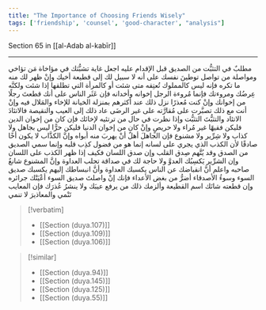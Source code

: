 ```yaml
---
title: "The Importance of Choosing Friends Wisely"
tags: ['friendship', 'counsel', 'good-character', "analysis"]
---
```


 Section 65 in [[al-Adab al-kabīr]]

---
مطلبٌ في التثبُّت من الصديق قبل الإقدام عليه اجعل غاية تشبُّثك في مؤاخاة مَن تؤاخي ومواصلة من تواصل توطينَ نفسك على أنه لا سبيل لك إلى قطيعة أخيك وإنْ ظهر لك منه ما تكره فإنه ليس كالمملوك تُعتِقه متى شئت أو كالمرأة التي تطلقها إذا شئت ولكنَّه عِرضُك ومروءتك فإنما مُروءة الرجل إخوانه وأخدانه فإن عَثَر الناس على أنك قطعتَ رجلًا من إخوانك وإنْ كنت مُعذرًا نزل ذلك عند أكثرهم بمنزلة الخيانة للإخاء والمَلال فيه وإنْ أنت مع ذلك تصبَّرت على مُقارَّته على غير الرضَى عاد ذلك إلى العيب والنقيصة  فالاتئادَ الاتئاد والتثبُّتَ التثبُّت وإذا نظرت في حال من ترتئيه لإخائك فإن كان من إخوان الدين فليكن فقيهًا غير مُراء ولا حريصٍ وإنْ كان من إخوان الدنيا فليكن حرًّا ليس بجاهل ولا كذاب ولا شِرِّير ولا مشنوع  فإن الجاهلَ أهلٌ أنْ يهربَ منه أبواه وإنَّ الكذَّاب لا يكون أخًا صادقًا لأن الكذب الذي يجري على لسانه إنما هو من فضول كذِب قلبه وإنما سمي الصديق من الصدق وقد يُتَّهم صِدق القلب وإن صدق اللسان فكيف إذا ظهر الكذب على اللسان وإن الشرِّير يَكسِبُك العدوَّ ولا حاجة لك في صداقة تجلب العداوة وإنَّ المشنوع شانعٌ صاحبه  واعلم أنَّ انقباضك عن الناس يكسبك العداوة وأنَّ انبساطك إليهم يكسبك صديق السوء وسوءُ الأصدقاء أضرُّ من بغض الأعداء فإنك إنْ واصلتَ صديق السوء أعْيَتْك جرائره وإن قطعته شانَك اسم القطيعة وألزمك ذلك من يرفع عيبَك ولا ينشرُ عُذرَك فإن المعايب تَنْمي والمعاذيرَ لا تنمي

> [!verbatim]
> - [[Section (duya.107)]]
> - [[Section (duya.109)]]
> - [[Section (duya.106)]]

> [!similar]
> - [[Section (duya.94)]]
> - [[Section (duya.145)]]
> - [[Section (duya.125)]]
> - [[Section (duya.55)]]
